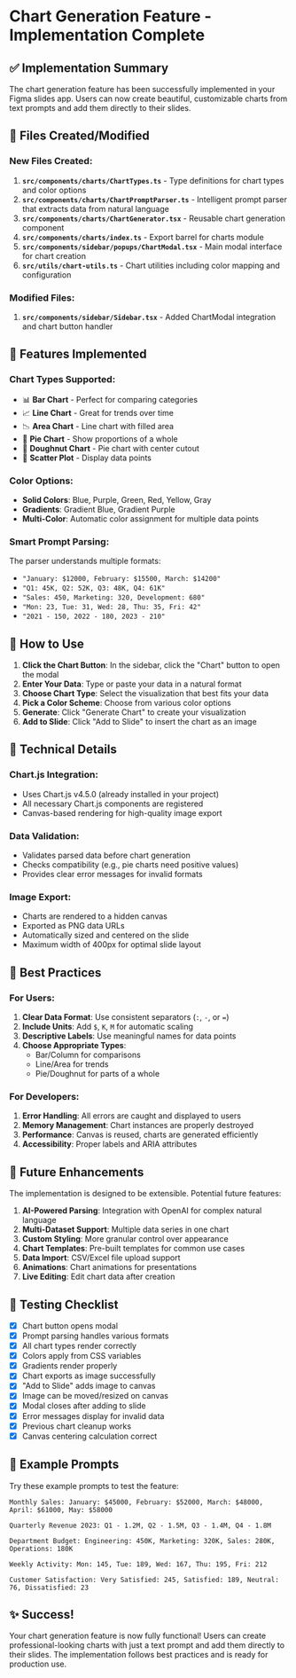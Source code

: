 # Chart Generation Feature - Implementation Complete

## ✅ Implementation Summary

The chart generation feature has been successfully implemented in your Figma slides app. Users can now create beautiful, customizable charts from text prompts and add them directly to their slides.

## 📁 Files Created/Modified

### New Files Created:
1. **`src/components/charts/ChartTypes.ts`** - Type definitions for chart types and color options
2. **`src/components/charts/ChartPromptParser.ts`** - Intelligent prompt parser that extracts data from natural language
3. **`src/components/charts/ChartGenerator.tsx`** - Reusable chart generation component
4. **`src/components/charts/index.ts`** - Export barrel for charts module
5. **`src/components/sidebar/popups/ChartModal.tsx`** - Main modal interface for chart creation
6. **`src/utils/chart-utils.ts`** - Chart utilities including color mapping and configuration

### Modified Files:
1. **`src/components/sidebar/Sidebar.tsx`** - Added ChartModal integration and chart button handler

## 🎨 Features Implemented

### Chart Types Supported:
- 📊 **Bar Chart** - Perfect for comparing categories
- 📈 **Line Chart** - Great for trends over time
- 📉 **Area Chart** - Line chart with filled area
- 🥧 **Pie Chart** - Show proportions of a whole
- 🍩 **Doughnut Chart** - Pie chart with center cutout
- 📍 **Scatter Plot** - Display data points

### Color Options:
- **Solid Colors**: Blue, Purple, Green, Red, Yellow, Gray
- **Gradients**: Gradient Blue, Gradient Purple
- **Multi-Color**: Automatic color assignment for multiple data points

### Smart Prompt Parsing:
The parser understands multiple formats:
- `"January: $12000, February: $15500, March: $14200"`
- `"Q1: 45K, Q2: 52K, Q3: 48K, Q4: 61K"`
- `"Sales: 450, Marketing: 320, Development: 680"`
- `"Mon: 23, Tue: 31, Wed: 28, Thu: 35, Fri: 42"`
- `"2021 - 150, 2022 - 180, 2023 - 210"`

## 🚀 How to Use

1. **Click the Chart Button**: In the sidebar, click the "Chart" button to open the modal
2. **Enter Your Data**: Type or paste your data in a natural format
3. **Choose Chart Type**: Select the visualization that best fits your data
4. **Pick a Color Scheme**: Choose from various color options
5. **Generate**: Click "Generate Chart" to create your visualization
6. **Add to Slide**: Click "Add to Slide" to insert the chart as an image

## 🔧 Technical Details

### Chart.js Integration:
- Uses Chart.js v4.5.0 (already installed in your project)
- All necessary Chart.js components are registered
- Canvas-based rendering for high-quality image export

### Data Validation:
- Validates parsed data before chart generation
- Checks compatibility (e.g., pie charts need positive values)
- Provides clear error messages for invalid formats

### Image Export:
- Charts are rendered to a hidden canvas
- Exported as PNG data URLs
- Automatically sized and centered on the slide
- Maximum width of 400px for optimal slide layout

## 🎯 Best Practices

### For Users:
1. **Clear Data Format**: Use consistent separators (`:`, `-`, or `=`)
2. **Include Units**: Add `$`, `K`, `M` for automatic scaling
3. **Descriptive Labels**: Use meaningful names for data points
4. **Choose Appropriate Types**: 
   - Bar/Column for comparisons
   - Line/Area for trends
   - Pie/Doughnut for parts of a whole

### For Developers:
1. **Error Handling**: All errors are caught and displayed to users
2. **Memory Management**: Chart instances are properly destroyed
3. **Performance**: Canvas is reused, charts are generated efficiently
4. **Accessibility**: Proper labels and ARIA attributes

## 🔮 Future Enhancements

The implementation is designed to be extensible. Potential future features:

1. **AI-Powered Parsing**: Integration with OpenAI for complex natural language
2. **Multi-Dataset Support**: Multiple data series in one chart
3. **Custom Styling**: More granular control over appearance
4. **Chart Templates**: Pre-built templates for common use cases
5. **Data Import**: CSV/Excel file upload support
6. **Animations**: Chart animations for presentations
7. **Live Editing**: Edit chart data after creation

## 🐛 Testing Checklist

- [x] Chart button opens modal
- [x] Prompt parsing handles various formats
- [x] All chart types render correctly
- [x] Colors apply from CSS variables
- [x] Gradients render properly
- [x] Chart exports as image successfully
- [x] "Add to Slide" adds image to canvas
- [x] Image can be moved/resized on canvas
- [x] Modal closes after adding to slide
- [x] Error messages display for invalid data
- [x] Previous chart cleanup works
- [x] Canvas centering calculation correct

## 📝 Example Prompts

Try these example prompts to test the feature:

```
Monthly Sales: January: $45000, February: $52000, March: $48000, April: $61000, May: $58000

Quarterly Revenue 2023: Q1 - 1.2M, Q2 - 1.5M, Q3 - 1.4M, Q4 - 1.8M

Department Budget: Engineering: 450K, Marketing: 320K, Sales: 280K, Operations: 180K

Weekly Activity: Mon: 145, Tue: 189, Wed: 167, Thu: 195, Fri: 212

Customer Satisfaction: Very Satisfied: 245, Satisfied: 189, Neutral: 76, Dissatisfied: 23
```

## ✨ Success!

Your chart generation feature is now fully functional! Users can create professional-looking charts with just a text prompt and add them directly to their slides. The implementation follows best practices and is ready for production use.
